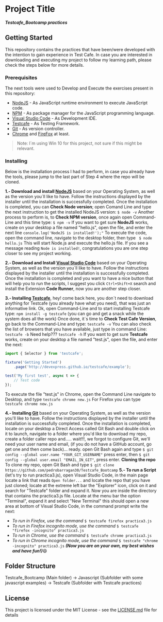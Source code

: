 # Project Title
***Testcafe_Bootcamp practices***

## Getting Started
This repository contains the practices that have been/were developed with the intention to gain experience in Test Cafe. In case you are interested in downloading and executing my project to follow my learning path, please check the steps below for more details.

### Prerequisites
The next tools were used to Develop and Execute the exercises present in this repository:
* [NodeJS](https://nodejs.org/en/download/) - As JavaScript runtime environment to execute JavaScript code. 
* [NPM](https://www.npmjs.com/) - As package manager for the JavaScript programming language.
* [Visual Studio Code](https://code.visualstudio.com/download) - As Development IDE.
* [Testcafe](https://devexpress.github.io/testcafe/) - As Testing Framework.
* [Git](https://git-scm.com/downloads) - As version controller.
* [Chrome](https://www.google.com/chrome/) and [FireFox](https://www.mozilla.org/en-US/firefox/new/) at least.
> Note: I´m using Win 10 for this project, not sure if this might be relevant.

### Installing
Below is the installation process I had to perform, in case you already have the tools, please jump to the last part of Step 4 where the repo will be cloned.

**1.- Download and install [NodeJS](https://nodejs.org/en/download/)** based on your Operating System, as well as the version you´ll like to have. Follow the instructions displayed by the installer until the installation is successfully completed.
Once the installation is completed, you can **Check Node version**; open Comand Line and type the next instruction to get the installed NodeJS version:
`$ node -v`
Another process to perform is, to **Check NPM version**, once again open Command-Line and this time type:
`$ npm -v`
If you want to get sure **NodeJS** works, create on your desktop a file named "hello.js", open the file, and enter the next line
`console.log('NodeJS is installed!');"`
To execute the code, open the command line, navigate to the desktop folder, then type
` $ node hello.js`
This will start Node.js and execute the hello.js file. If you see a message reading `Node is installed!`, congratulations you are one step closer to see my project working.

**2.- Download and Install [Visual Studio Code](https://code.visualstudio.com/download)** based on your Operating System, as well as the version you´ll like to have. Follow the instructions displayed by the installer until the installation is successfully completed.
Once the installation is completed and you want to have a nice button that will help you to run the scripts, I suggest you click `Ctrl+Shift+X` search and install the Extension __Code Runner__, now you are another step closer.

**3.- Installing [Testcafe](https://devexpress.github.io/testcafe/)**, hey! come back here, you don´t need to download anything for Testcafe (you already have what you need), that was just an informative link. Ok, open Command-Line and to start installing Testcafe type:
`npm install -g testcafe` (you can go and get a snack while the system does all the work)
 Once done, it´s time to **Check Test Cafe Version**, go back to the Command-Line and type:
`testcafe -v`
You can also check the list of browsers that you have available, just type in command Line:
`testcafe -b`
Need help???
`testcafe -h`
If you want to get sure **Testcafe** works, create on your desktop a file named "test.js", open the file, and enter the next:
```javascript
import { Selector } from 'testcafe';

fixture('Getting Started')
    .page('http://devexpress.github.io/testcafe/example');

test('My first test', async t => {
    // Test code
});
```
To execute the file "test.js" in Chrome, open the Command Line navigate to Desktop, and type `testcafe chrome new.js`
For Firefox you can type `testcafe chrome new.js`
 
**4.- Installing [Git](https://git-scm.com/downloads)** based on your Operating System, as well as the version you'll like to have. Follow the instructions displayed by the installer until the installation is successfully completed.
Once the installation is completed, locate on your desktop a Direct Access called Git Bash and double click on it to launch, navigate to a folder where you'd like to download my repo, create a folder caller repo and..... wait!!!, we forgot to configure Git, we'll need your user name and email, (if you do not have a GitHub account, go get one and then come back)... ready. open Git Bash again and type `$ git config --global user.name "YOUR_GIT_USERNAME"` press enter, then `$ git config --global user.email "EMAIL_IN_GIT"`, press enter.
**Cloning the repo**
To clone my repo, open Git Bash and type `$ git clone https://github.com/pedrobarragan30/Testcafe_Bootcamp`
**5.- To run a Script** (let's try to run practica3.js), open Visual Studio Code, in the main page locate a link that reads `Open folder...` and locate the repo that you have just cloned; locate at the extreme left bar the "Explorer" icon, click on it and search for "Testcafe" folder and expand it. Now you are inside the directory that contains the practica3.js file.
Locate at the menu bar the option "Terminal", expand it and select "New Terminal" this should open a new area at bottom of Visual Studio Code, in the command prompt write the next:
* _To run in Firefox, use the command_ `$ testcafe firefox practica3.js`
* _To run in Firefox incognito mode, use the command_ `$ testcafe "firefox -incognito" practica3.js`
* _To run in Chrome, use the command_ `$ testcafe chrome practica3.js`
* _To run in Chrome incognito mode, use the command_ `$ testcafe "chrome -incognito" practica3.js`
***(Now you are on your own, my best wishes and have fun!)***:smile:

## Folder Structure
Testcafe_Bootcamp (Main folder)
-> Javascript (Subfolder with some javascript examples)
-> Testcafe (Subfolder with Testcafe practices)

## License
This project is licensed under the MIT License - see the [LICENSE.md](LICENSE.md) file for details